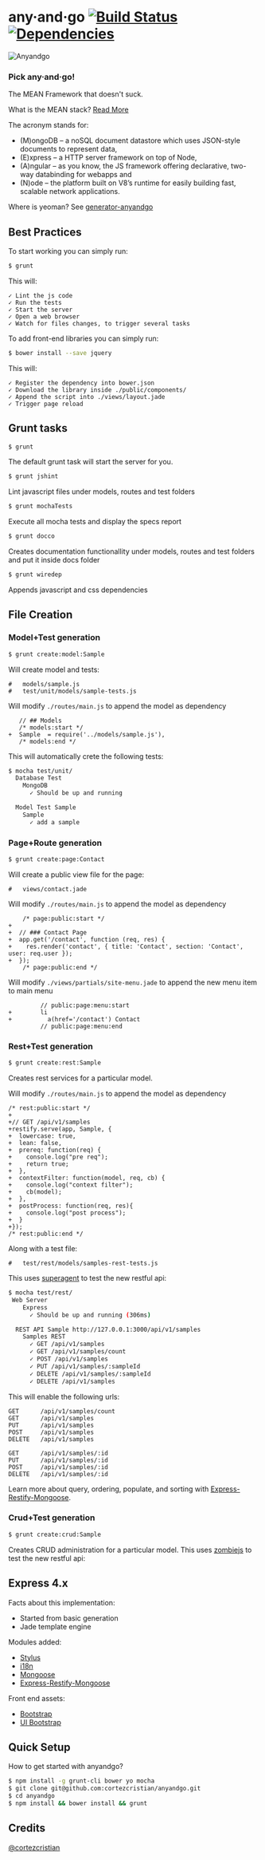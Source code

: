 any·and·go [![Build Status](https://travis-ci.org/cortezcristian/anyandgo.svg)](https://travis-ci.org/cortezcristian/anyandgo) [![Dependencies](https://david-dm.org/cortezcristian/anyandgo.png)](https://david-dm.org/cortezcristian/anyandgo)
========

![Anyandgo](https://raw.githubusercontent.com/cortezcristian/anyandgo/master/public/img/anyandgo-logo.png)

### Pick any·and·go!

The MEAN Framework that doesn't suck. 

What is the MEAN stack? [Read More](http://addyosmani.com/blog/full-stack-javascript-with-mean-and-yeoman/)

The acronym stands for: 
* (M)ongoDB – a noSQL document datastore which uses JSON-style documents to represent data, 
* (E)xpress – a HTTP server framework on top of Node, 
* (A)ngular – as you know, the JS framework offering declarative, two-way databinding for webapps and 
* (N)ode – the platform built on V8’s runtime for easily building fast, scalable network applications.

Where is yeoman? See [generator-anyandgo](https://github.com/cortezcristian/generator-anyandgo)

## Best Practices
To start working you can simply run:
```bash
$ grunt
```
This will:
```
✓ Lint the js code
✓ Run the tests
✓ Start the server
✓ Open a web browser
✓ Watch for files changes, to trigger several tasks
```

To add front-end libraries you can simply run:
```bash
$ bower install --save jquery
```
This will:
```
✓ Register the dependency into bower.json
✓ Download the library inside ./public/components/
✓ Append the script into ./views/layout.jade
✓ Trigger page reload
```

## Grunt tasks

```bash
$ grunt
```
The default grunt task will start the server for you.

```bash
$ grunt jshint
```
Lint javascript files under models, routes and test folders

```bash
$ grunt mochaTests
```
Execute all mocha tests and display the specs report

```bash
$ grunt docco
```
Creates documentation functionallity under models, routes and test folders and put it inside docs folder

```bash
$ grunt wiredep
```
Appends javascript and css dependencies

## File Creation

### Model+Test generation
```bash
$ grunt create:model:Sample
```
Will create model and tests:
```
#	models/sample.js
#	test/unit/models/sample-tests.js
```
Will modify `./routes/main.js` to append the model as dependency
```
   // ## Models
   /* models:start */
+  Sample  = require('../models/sample.js'),
   /* models:end */

```
This will automatically crete the following tests:
```bash
$ mocha test/unit/
  Database Test
    MongoDB
      ✓ Should be up and running 

  Model Test Sample
    Sample
      ✓ add a sample 
```

### Page+Route generation

```bash
$ grunt create:page:Contact
```
Will create a public view file for the page:
```
#	views/contact.jade
```
Will modify `./routes/main.js` to append the model as dependency
```
    /* page:public:start */
+  
+  // ### Contact Page
+  app.get('/contact', function (req, res) {
+    res.render('contact', { title: 'Contact', section: 'Contact', user: req.user });
+  });
    /* page:public:end */
```
Will modify `./views/partials/site-menu.jade` to append the new menu item to main menu
```
         // public:page:menu:start
+        li
+          a(href='/contact') Contact
         // public:page:menu:end
```

### Rest+Test generation

```bash
$ grunt create:rest:Sample
```

Creates rest services for a particular model. 

Will modify `./routes/main.js` to append the model as dependency
```
/* rest:public:start */
+
+// GET /api/v1/samples
+restify.serve(app, Sample, {
+  lowercase: true,
+  lean: false,
+  prereq: function(req) {
+    console.log("pre req");
+    return true;
+  },
+  contextFilter: function(model, req, cb) {
+    console.log("context filter");
+    cb(model);
+  },
+  postProcess: function(req, res){
+    console.log("post process");
+  }
+});
/* rest:public:end */
```
Along with a test file:
```
#	test/rest/models/samples-rest-tests.js
```
This uses [superagent](http://visionmedia.github.io/superagent/) to test the new restful api:
```bash
$ mocha test/rest/
 Web Server
    Express
      ✓ Should be up and running (306ms)

  REST API Sample http://127.0.0.1:3000/api/v1/samples
    Samples REST
      ✓ GET /api/v1/samples 
      ✓ GET /api/v1/samples/count 
      ✓ POST /api/v1/samples 
      ✓ PUT /api/v1/samples/:sampleId 
      ✓ DELETE /api/v1/samples/:sampleId 
      ✓ DELETE /api/v1/samples 
```

This will enable the following urls:
```
GET      /api/v1/samples/count
GET      /api/v1/samples
PUT      /api/v1/samples
POST     /api/v1/samples
DELETE   /api/v1/samples

GET      /api/v1/samples/:id
PUT      /api/v1/samples/:id
POST     /api/v1/samples/:id
DELETE   /api/v1/samples/:id
```

Learn more about query, ordering, populate, and sorting with [Express-Restify-Mongoose](https://github.com/florianholzapfel/express-restify-mongoose).


### Crud+Test generation

```bash
$ grunt create:crud:Sample
```

Creates CRUD administration for a particular model. 
This uses [zombiejs](http://zombie.labnotes.org/API) to test the new restful api:

## Express 4.x
Facts about this implementation:
- Started from basic generation
- Jade template engine

Modules added:
+ [Stylus](http://learnboost.github.io/stylus/)
+ [i18n](https://github.com/mashpie/i18n-node)
+ [Mongoose](http://mongoosejs.com/)
+ [Express-Restify-Mongoose](https://github.com/florianholzapfel/express-restify-mongoose)

Front end assets:
+ [Bootstrap](http://angular-ui.github.io/bootstrap/)
+ [UI Bootstrap](http://angular-ui.github.io/bootstrap/)

## Quick Setup
How to get started with anyandgo?
```bash
$ npm install -g grunt-cli bower yo mocha
$ git clone git@github.com:cortezcristian/anyandgo.git
$ cd anyandgo
$ npm install && bower install && grunt
```

## Credits
[@cortezcristian](https://twitter.com/cortezcristian)
